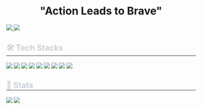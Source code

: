 <div align="center">
  <h1>"Action Leads to Brave"</h1>
</div>
<div style="text-align: left;"> 
  <a href="https://github.com/hyoseo/telegram-bot">
    <img src="https://github-readme-stats.vercel.app/api/pin/?username=hyoseo&repo=telegram-bot&show_owner=true&theme=nord">
  </a>  
  <a href="https://github.com/hyoseo/learners-high">
    <img src="https://github-readme-stats.vercel.app/api/pin/?username=hyoseo&repo=learners-high&show_owner=true&theme=nord">
  </a>
</div>
<div style="text-align: left;">
  <h2 style="border-bottom: 1px solid #21262d; color: #c9d1d9;"> 🛠️ Tech Stacks </h2>
  <div style="margin: ; text-align: left;" "text-align: left;">
    <img src="https://img.shields.io/badge/Java-007396?style=plastic&logo=Java&logoColor=white">
    <img src="https://img.shields.io/badge/Spring Boot-6DB33F?style=plastic&logo=Spring Boot&logoColor=white">
    <img src="https://img.shields.io/badge/C-A8B9CC?style=plastic&logo=C&logoColor=white">
    <img src="https://img.shields.io/badge/C++-00599C?style=plastic&logo=C%2B%2B&logoColor=white">
    <img src="https://img.shields.io/badge/Go-00ADD8?style=plastic&logo=Go&logoColor=white">
    <img src="https://img.shields.io/badge/MySQL-4479A1?style=plastic&logo=MySQL&logoColor=white">
    <img src="https://img.shields.io/badge/Oracle-F80000?style=plastic&logo=Oracle&logoColor=white">
    <img src="https://img.shields.io/badge/Python-3776AB?style=plastic&logo=Python&logoColor=white">
    <img src="https://img.shields.io/badge/Vue.js-4FC08D?style=plastic&logo=Vue.js&logoColor=white">      
  </div>
</div>
<div style="text-align: left;"> 
  <h2 style="border-bottom: 1px solid #21262d; color: #c9d1d9;"> 🏅 Stats </h2>
  
  <div style="text-align: left;">
    <img src="https://github-readme-stats.vercel.app/api?username=hyoseo&show_icons=true&theme=nord"/>
    <img src="https://github-readme-stats.vercel.app/api/top-langs/?username=hyoseo&layout=compact&theme=nord"/>
  </div>
</div>
    
